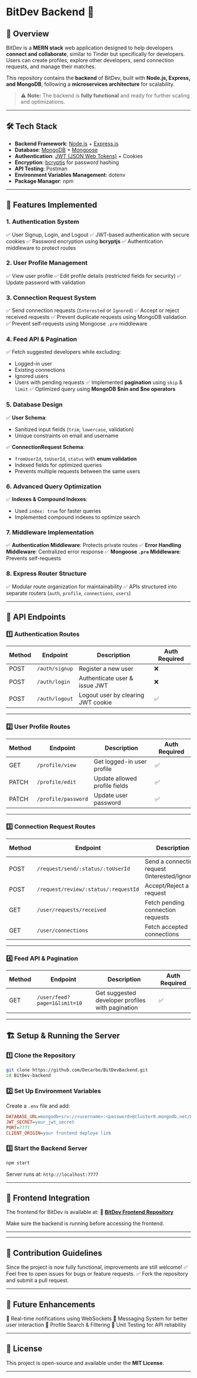 # BitDev Backend 🚀

## 📌 Overview
BitDev is a **MERN stack** web application designed to help developers **connect and collaborate**, similar to Tinder but specifically for developers. Users can create profiles, explore other developers, send connection requests, and manage their matches.

This repository contains the **backend** of BitDev, built with **Node.js, Express, and MongoDB**, following a **microservices architecture** for scalability.

> ⚠️ **Note:** The backend is **fully functional** and ready for further scaling and optimizations.

---




## 🛠️ Tech Stack
- **Backend Framework**: [Node.js](https://nodejs.org/en) + [Express.js](https://expressjs.com/)
- **Database**: [MongoDB](https://www.mongodb.com/) + [Mongoose](https://mongoosejs.com/)
- **Authentication**: [JWT (JSON Web Tokens)](https://jwt.io/) + Cookies
- **Encryption**: [bcryptjs](https://www.npmjs.com/package/bcryptjs) for password hashing
- **API Testing**: Postman
- **Environment Variables Management**: dotenv
- **Package Manager**: npm

---

## 🔑 Features Implemented

### **1. Authentication System**
✅ User Signup, Login, and Logout
✅ JWT-based authentication with secure cookies
✅ Password encryption using **bcryptjs**
✅ Authentication middleware to protect routes

### **2. User Profile Management**
✅ View user profile
✅ Edit profile details (restricted fields for security)
✅ Update password with validation

### **3. Connection Request System**
✅ Send connection requests (`Interested` or `Ignored`)
✅ Accept or reject received requests
✅ Prevent duplicate requests using MongoDB validation
✅ Prevent self-requests using Mongoose `.pre` middleware

### **4. Feed API & Pagination**
✅ Fetch suggested developers while excluding:
   - Logged-in user
   - Existing connections
   - Ignored users
   - Users with pending requests
✅ Implemented **pagination** using `skip` & `limit`
✅ Optimized query using **MongoDB $nin and $ne operators**

### **5. Database Design**
✅ **User Schema**:
   - Sanitized input fields (`trim`, `lowercase`, validation)
   - Unique constraints on email and username

✅ **ConnectionRequest Schema**:
   - `fromUserId`, `toUserId`, `status` with **enum validation**
   - Indexed fields for optimized queries
   - Prevents multiple requests between the same users

### **6. Advanced Query Optimization**
✅ **Indexes & Compound Indexes**:
   - Used `index: true` for faster queries
   - Implemented compound indexes to optimize search

### **7. Middleware Implementation**
✅ **Authentication Middleware**: Protects private routes
✅ **Error Handling Middleware**: Centralized error response
✅ **Mongoose `.pre` Middleware**: Prevents self-requests

### **8. Express Router Structure**
✅ Modular route organization for maintainability
✅ APIs structured into separate routers (`auth`, `profile`, `connections`, `users`)

---

## 🚀 API Endpoints

### **1️⃣ Authentication Routes**
| Method | Endpoint      | Description          | Auth Required |
|--------|--------------|----------------------|--------------|
| POST   | `/auth/signup` | Register a new user | ❌ |
| POST   | `/auth/login` | Authenticate user & issue JWT | ❌ |
| POST   | `/auth/logout` | Logout user by clearing JWT cookie | ✅ |

---

### **2️⃣ User Profile Routes**
| Method | Endpoint           | Description              | Auth Required |
|--------|-------------------|------------------------|--------------|
| GET    | `/profile/view`   | Get logged-in user profile | ✅ |
| PATCH  | `/profile/edit`   | Update allowed profile fields | ✅ |
| PATCH  | `/profile/password` | Update user password | ✅ |

---

### **3️⃣ Connection Request Routes**
| Method | Endpoint                                    | Description                 | Auth Required |
|--------|--------------------------------------------|-----------------------------|--------------|
| POST   | `/request/send/:status/:toUserId`         | Send a connection request (Interested/Ignored) | ✅ |
| POST   | `/request/review/:status/:requestId`      | Accept/Reject a request | ✅ |
| GET    | `/user/requests/received`                 | Fetch pending connection requests | ✅ |
| GET    | `/user/connections`                       | Fetch accepted connections | ✅ |

---

### **4️⃣ Feed API & Pagination**
| Method | Endpoint      | Description                              | Auth Required |
|--------|--------------|----------------------------------------|--------------|
| GET    | `/user/feed?page=1&limit=10` | Get suggested developer profiles with pagination | ✅ |

---

## 🏗️ Setup & Running the Server

### **1️⃣ Clone the Repository**
```bash
git clone https://github.com/Decarbo/BitDevBackend.git
cd BitDev-backend
```

### **2️⃣ Set Up Environment Variables**
Create a `.env` file and add:
```ini
DATABASE_URL=mongodb+srv://<username>:<password>@cluster0.mongodb.net/BitDev
JWT_SECRET=your_jwt_secret
PORT=7777
CLIENT_ORIGIN=your frontend deploye link 
```

### **3️⃣ Start the Backend Server**
```bash
npm start
```
Server runs at: `http://localhost:7777`

---

## 🔗 Frontend Integration
The frontend for BitDev is available at:
🔗 **[BitDev Frontend Repository](https://github.com/Decarbo/BitDevFrontend)**

Make sure the backend is running before accessing the frontend.

---

---

## 📢 Contribution Guidelines
Since the project is now fully functional, improvements are still welcome!
✅ Feel free to open issues for bugs or feature requests.
✅ Fork the repository and submit a pull request.

---

## 📌 Future Enhancements
🔹 Real-time notifications using WebSockets
🔹 Messaging System for better user interaction
🔹 Profile Search & Filtering
🔹 Unit Testing for API reliability

---

## 📜 License
This project is open-source and available under the **MIT License**.

---
